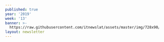 ```yaml
---
published: true
year: '2019'
week: '13'
banner: >-
  https://raw.githubusercontent.com/itnewslat/assets/master/img/728x90/Banner-Resumen.jpg
layout: newsletter
---
```

